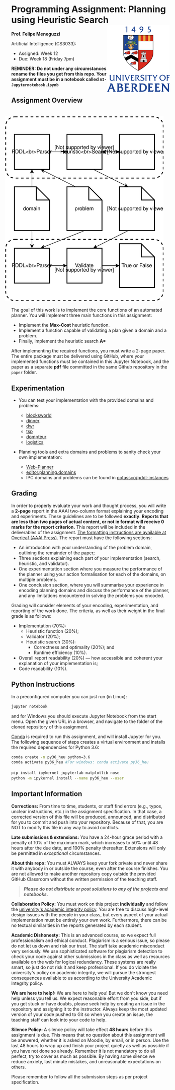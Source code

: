 # Programming Assignment: Planning using Heuristic Search  <img align="right" src="UoA Vertical.svg"/>

**Prof. Felipe Meneguzzi**  

Artificial Intelligence (CS3033):
- Assigned: Week 12
- Due: Week 18 (Friday 7pm)

**REMINDER: Do not under any circumstances rename the files you get from this repo. Your assignment must be in a notebook called ```AI-Jupyternotebook.ipynb```** 

## Assignment Overview

<img align="right" style="margin:20px" src="planning-assignment.svg"/>

The goal of this work is to implement the core functions of an automated planner. You will implement three main functions in this assignment:
- Implement the **Max-Cost** heuristic function.
- Implement a function capable of validating a plan given a domain and a problem.
- Finally, implement the heuristic search **A\***

After implementing the required functions, you must write a 2-page paper. The entire package must be delivered using GitHub, where your implemented functions must be contained in this Jupyter Notebook, and the paper as a separate **pdf** file committed in the same Github repository in the ```paper``` folder.

## Experimentation

- You can test your implementation with the provided domains and problems:
  - [blocksworld](examples/blocksworld)
  - [dinner](examples/dinner)
  - [dwr](examples/dwr)
  - [tsp](examples/tsp)
  - [dompteur](examples/dompteur)
  - [logistics](examples/logistics)

- Planning tools and extra domains and problems to sanity check your own implementation:
  - [Web-Planner](https://web-planner.herokuapp.com/)
  - [editor.planning.domains](http://editor.planning.domains/)
  - IPC domains and problems can be found in [potassco/pddl-instances](https://github.com/potassco/pddl-instances)

## Grading

In order to properly evaluate your work and thought process, you will write a **2-page** report in the AAAI two-column format explaining your encoding and experiments.
These guidelines are to be followed **exactly**.
**Reports that are less than two pages of actual content, or not in format will receive 0 marks for the report criterion.** 
This report will be included in the deliverables of the assignment.
[The formatting instructions are available at Overleaf (AAAI Press)](https://www.overleaf.com/latex/templates/aaai-press-latex-template/jymjdgdpdmxp).
The report must have the following sections:

- An introduction with your understanding of the problem domain, outlining the remainder of the paper;
- Three sections explaining each part of your implementation (search, heuristic, and validator).
- One experimentation section where you measure the performance of the planner using your action formalisation for each of the domains, on multiple problems.
- One conclusion section, where you will summarise your experience in encoding planning domains and discuss the performance of the planner, and any limitations encountered in solving the problems you encoded.

Grading will consider elements of your encoding, experimentation, and reporting of the work done. 
The criteria, as well as their weight in the final grade is as follows:

- Implementation (70%):
  - Heuristic function (20%);
  - Validator (20%);
  - Heuristic search (30%):
    - Correctness and optimality (20%); and
    - Runtime efficiency (10%).
- Overall report readability (20%) — how accessible and coherent your explanation of your implementation is;
- Code readability (10%).

## Python Instructions
In a preconfigured computer you can just run (in Linux):
```zsh
jupyter notebook
```
and for Windows you should execute Jupyter Notebook from the start menu. Open the given URL in a browser, and navigate to the folder of the cloned repository of this assignment.

[Conda](https://conda.io) is required to run this assignment, and will install Jupyter for you.
The following sequence of steps creates a virtual environment and installs the required dependencies for Python 3.6:
```zsh
conda create -n py36_heu python=3.6
conda activate py36_heu #For windows: conda activate py36_heu

pip install ipykernel jupyterlab matplotlib nose
python -m ipykernel install --name py36_heu --user
```

## Important Information

**Corrections:** From time to time, students, or staff find errors (e.g., typos, unclear instructions, etc.) in the assignment specification. In that case, a corrected version of this file will be produced, announced, and distributed for you to commit and push into your repository. Because of that, you are NOT to modify this file in any way to avoid conflicts.

**Late submissions & extensions:** You have a 24-hour grace period with a penalty of 10% of the maximum mark, which increases to 50% until 48 hours after the due date, and 100% penalty thereafter. Extensions will only be permitted in _exceptional_ circumstances.

**About this repo:** You must ALWAYS keep your fork private and never share it with anybody in or outside the course, even after the course finishes. You are not allowed to make another repository copy outside the provided GitHub Classroom without the written permission of the teaching staff.

> **_Please do not distribute or post solutions to any of the projects and notebooks._**

<!-- **Collaboration Policy:** You must work on this project **individually** and follow the [university's academic integrity policy](https://www.abdn.ac.uk/staffnet/teaching/academic-integrity-12935.php).
You are free to discuss high-level design issues with the people in your class, but every aspect of your actual implementation must be entirely your own work.
Furthermore, there can be no textual similarities in the reports generated by each student.
Plagiarism, no matter the degree, will result in forfeiture of the entire grade of this assignment. -->
**Collaboration Policy:** You must work on this project **individually** and follow the [university's academic integrity policy](https://www.abdn.ac.uk/staffnet/teaching/academic-integrity-12935.php).
You are free to discuss high-level design issues with the people in your class, but every aspect of your actual implementation must be entirely your own work.
Furthermore, there can be no textual similarities in the reports generated by each student.

**Academic Dishonesty:** This is an advanced course, so we expect full professionalism and ethical conduct. Plagiarism is a serious issue, so please do not let us down and risk our trust. The staff take academic misconduct very seriously. We use sophisticated software for plagiarism detection to check your code against other submissions in the class as well as resources available on the web for logical redundancy. 
These systems are really smart, so just do not risk it and keep professional.
If you do violate the university's policy on academic integrity, we will pursue the strongest consequences available to us according to the University Academic Integrity policy.

**We are here to help!:** We are here to help you! But we don't know you need help unless you tell us. We expect reasonable effort from you side, but if you get stuck or have doubts, please seek help by creating an issue in the repository and assigning it to the instructor. Always keep the most updated version of your code pushed to Git so when you create an issue, the teaching staff can look into your code to help.

**Silence Policy:** A silence policy will take effect **48 hours** before this assignment is due. This means that no question about this assignment will be answered, whether it is asked on Moodle, by email, or in person. Use the last 48 hours to wrap up and finish your project quietly as well as possible if you have not done so already. Remember it is not mandatory to do all perfect, try to cover as much as possible. By having some silence we reduce anxiety, last minute mistakes, and unreasonable expectations on others.

Please remember to follow all the submission steps as per project specification.
